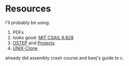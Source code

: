 # Resources 

I'll probably be using:

1. PDFs
2. looks good: [MIT CSAIL 6.828](https://pdos.csail.mit.edu/6.828/2017/index.html)
3. [OSTEP](https://pdos.csail.mit.edu/6.828/2017/index.html) and [Projects](https://pdos.csail.mit.edu/6.828/2017/index.html)
4. [UNIX-Clone](https://web.archive.org/web/20160412174753/http://www.jamesmolloy.co.uk/tutorial_html/index.html)

already did assembly crash course and beej's guide to c.
